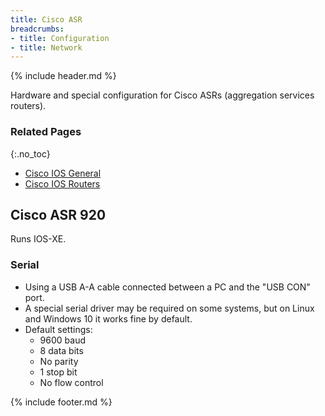 ```yaml
---
title: Cisco ASR
breadcrumbs:
- title: Configuration
- title: Network
---
```

{% include header.md %}

Hardware and special configuration for Cisco ASRs (aggregation services routers).

### Related Pages
{:.no_toc}

- [Cisco IOS General](../cisco-ios-general/)
- [Cisco IOS Routers](../cisco-ios-routers/)

## Cisco ASR 920

Runs IOS-XE.

### Serial

- Using a USB A-A cable connected between a PC and the "USB CON" port.
- A special serial driver may be required on some systems, but on Linux and Windows 10 it works fine by default.
- Default settings:
  - 9600 baud
  - 8 data bits
  - No parity
  - 1 stop bit
  - No flow control

{% include footer.md %}
